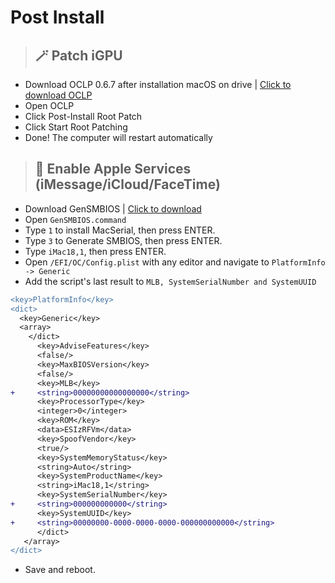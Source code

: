 # Post Install

> ## 🪄 Patch iGPU
- Download OCLP 0.6.7 after installation macOS on drive | [Click to download OCLP](https://github.com/dortania/OpenCore-Legacy-Patcher/releases/tag/0.6.7)
- Open OCLP
- Click Post-Install Root Patch
- Click Start Root Patching
- Done! The computer will restart automatically

> ## 🍎 Enable Apple Services (iMessage/iCloud/FaceTime)

- Download GenSMBIOS | [Click to download](https://github.com/corpnewt/GenSMBIOS)
- Open `GenSMBIOS.command`
- Type `1` to install MacSerial, then press ENTER.
- Type `3` to Generate SMBIOS, then press ENTER.
- Type `iMac18,1`, then press ENTER.
- Open `/EFI/OC/Config.plist` with any editor and navigate to `PlatformInfo -> Generic`
- Add the script's last result to `MLB, SystemSerialNumber and SystemUUID`

```diff
<key>PlatformInfo</key>
<dict>
  <key>Generic</key>
  <array>
    </dict>
      <key>AdviseFeatures</key>
      <false/>
      <key>MaxBIOSVersion</key>
      <false/>
      <key>MLB</key>
+     <string>00000000000000000</string>
      <key>ProcessorType</key>
      <integer>0</integer>
      <key>ROM</key>
      <data>ESIzRFVm</data>
      <key>SpoofVendor</key>
      <true/>
      <key>SystemMemoryStatus</key>
      <string>Auto</string>
      <key>SystemProductName</key>
      <string>iMac18,1</string>
      <key>SystemSerialNumber</key>
+     <string>000000000000</string>
      <key>SystemUUID</key>
+     <string>00000000-0000-0000-0000-000000000000</string>
      </dict>
   </array>
</dict>
```

- Save and reboot.
